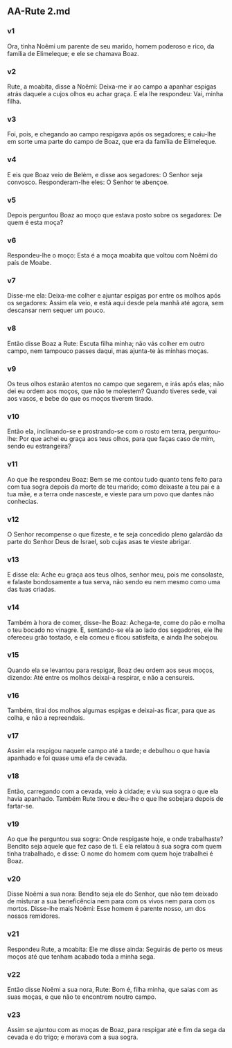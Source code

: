 ## AA-Rute 2.md
### v1
 Ora, tinha Noêmi um parente de seu marido, homem poderoso e rico, da família de Elimeleque; e ele se chamava Boaz.
### v2
 Rute, a moabita, disse a Noêmi: Deixa-me ir ao campo a apanhar espigas atrás daquele a cujos olhos eu achar graça. E ela lhe respondeu: Vai, minha filha.
### v3
 Foi, pois, e chegando ao campo respigava após os segadores; e caiu-lhe em sorte uma parte do campo de Boaz, que era da família de Elimeleque.
### v4
 E eis que Boaz veio de Belém, e disse aos segadores: O Senhor seja convosco. Responderam-lhe eles: O Senhor te abençoe.
### v5
 Depois perguntou Boaz ao moço que estava posto sobre os segadores: De quem é esta moça?
### v6
 Respondeu-lhe o moço: Esta é a moça moabita que voltou com Noêmi do país de Moabe.
### v7
 Disse-me ela: Deixa-me colher e ajuntar espigas por entre os molhos após os segadores: Assim ela veio, e está aqui desde pela manhã até agora, sem descansar nem sequer um pouco.
### v8
 Então disse Boaz a Rute: Escuta filha minha; não vás colher em outro campo, nem tampouco passes daqui, mas ajunta-te às minhas moças.
### v9
 Os teus olhos estarão atentos no campo que segarem, e irás após elas; não dei eu ordem aos moços, que não te molestem? Quando tiveres sede, vai aos vasos, e bebe do que os moços tiverem tirado.
### v10
 Então ela, inclinando-se e prostrando-se com o rosto em terra, perguntou-lhe: Por que achei eu graça aos teus olhos, para que faças caso de mim, sendo eu estrangeira?
### v11
 Ao que lhe respondeu Boaz: Bem se me contou tudo quanto tens feito para com tua sogra depois da morte de teu marido; como deixaste a teu pai e a tua mãe, e a terra onde nasceste, e vieste para um povo que dantes não conhecias.
### v12
 O Senhor recompense o que fizeste, e te seja concedido pleno galardão da parte do Senhor Deus de Israel, sob cujas asas te vieste abrigar.
### v13
 E disse ela: Ache eu graça aos teus olhos, senhor meu, pois me consolaste, e falaste bondosamente a tua serva, não sendo eu nem mesmo como uma das tuas criadas.
### v14
 Também à hora de comer, disse-lhe Boaz: Achega-te, come do pão e molha o teu bocado no vinagre. E, sentando-se ela ao lado dos segadores, ele lhe ofereceu grão tostado, e ela comeu e ficou satisfeita, e ainda lhe sobejou.
### v15
 Quando ela se levantou para respigar, Boaz deu ordem aos seus moços, dizendo: Até entre os molhos deixai-a respirar, e não a censureis.
### v16
 Também, tirai dos molhos algumas espigas e deixai-as ficar, para que as colha, e não a repreendais.
### v17
 Assim ela respigou naquele campo até a tarde; e debulhou o que havia apanhado e foi quase uma efa de cevada.
### v18
 Então, carregando com a cevada, veio à cidade; e viu sua sogra o que ela havia apanhado. Também Rute tirou e deu-lhe o que lhe sobejara depois de fartar-se.
### v19
 Ao que lhe perguntou sua sogra: Onde respigaste hoje, e onde trabalhaste? Bendito seja aquele que fez caso de ti. E ela relatou à sua sogra com quem tinha trabalhado, e disse: O nome do homem com quem hoje trabalhei é Boaz.
### v20
 Disse Noêmi a sua nora: Bendito seja ele do Senhor, que não tem deixado de misturar a sua beneficência nem para com os vivos nem para com os mortos. Disse-lhe mais Noêmi: Esse homem é parente nosso, um dos nossos remidores.
### v21
 Respondeu Rute, a moabita: Ele me disse ainda: Seguirás de perto os meus moços até que tenham acabado toda a minha sega.
### v22
 Então disse Noêmi a sua nora, Rute: Bom é, filha minha, que saias com as suas moças, e que não te encontrem noutro campo.
### v23
 Assim se ajuntou com as moças de Boaz, para respigar até e fim da sega da cevada e do trigo; e morava com a sua sogra.
